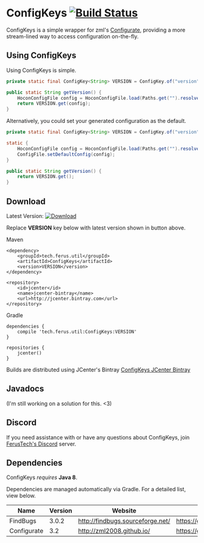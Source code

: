 # ConfigKeys [![Build Status](https://travis-ci.org/FerusTech/ConfigKeys.svg?branch=master)](https://travis-ci.org/FerusTech/ConfigKeys)
ConfigKeys is a simple wrapper for zml's [Configurate](https://github.com/zml2008/configurate), providing a more stream-lined way to access configuration on-the-fly.

## Using ConfigKeys
Using ConfigKeys is simple.

```java
private static final ConfigKey<String> VERSION = ConfigKey.of("version");

public static String getVersion() {
    HoconConfigFile config = HoconConfigFile.load(Paths.get("").resolve("config.conf"));
    return VERSION.get(config);
}
```

Alternatively, you could set your generated configuration as the default.

```java
private static final ConfigKey<String> VERSION = ConfigKey.of("version");

static {
    HoconConfigFile config = HoconConfigFile.load(Paths.get("").resolve("config.conf"));
    ConfigFile.setDefaultConfig(config);
}

public static String getVersion() {
    return VERSION.get();
}
```

## Download
Latest Version: [![Download](https://api.bintray.com/packages/ferustech/maven/ConfigKeys/images/download.svg)](https://bintray.com/ferustech/maven/ConfigKeys/_latestVersion)

Replace **VERSION** key below with latest version shown in button above.

Maven
```
<dependency>
    <groupId>tech.ferus.util</groupId>
    <artifactId>ConfigKeys</artifactId>
    <version>VERSION</version>
</dependency>

<repository>
    <id>jcenter</id>
    <name>jcenter-bintray</name>
    <url>http://jcenter.bintray.com</url>
</repository>
```

Gradle
```
dependencies {
    compile 'tech.ferus.util:ConfigKeys:VERSION'
}

repositories {
    jcenter()
}
```

Builds are distributed using JCenter's Bintray [ConfigKeys JCenter Bintray](https://bintray.com/ferustech/maven/configkeys/)

## Javadocs
(I'm still working on a solution for this. <3)

## Discord

If you need assistance with or have any questions about ConfigKeys, join [FerusTech's Discord](https://discord.gg/wKapeAk) server.

## Dependencies
ConfigKeys _requires_ **Java 8**.

Dependencies are managed automatically via Gradle. For a detailed list, view below.

| Name | Version | Website | Repository |
| ---- | ------- | ------- | ---------- |
| FindBugs | 3.0.2 | http://findbugs.sourceforge.net/ | https://github.com/findbugsproject/findbugs |
| Configurate | 3.2 | http://zml2008.github.io/ | https://github.com/zml2008/configurate